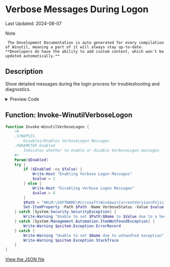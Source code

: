 # Verbose Messages During Logon

Last Updated: 2024-08-07


> [!NOTE]
     The Development Documentation is auto generated for every compilation of Winutil, meaning a part of it will always stay up-to-date. **Developers do have the ability to add custom content, which won't be updated automatically.**
## Description

Show detailed messages during the login process for troubleshooting and diagnostics.

<!-- BEGIN CUSTOM CONTENT -->

<!-- END CUSTOM CONTENT -->

<details>
<summary>Preview Code</summary>

```json
{
  "Content": "Verbose Messages During Logon",
  "Description": "Show detailed messages during the login process for troubleshooting and diagnostics.",
  "category": "Customize Preferences",
  "panel": "2",
  "Order": "a103_",
  "Type": "Toggle",
  "link": "https://christitustech.github.io/Winutil/dev/tweaks/Customize-Preferences/VerboseLogon"
}
```

</details>

## Function: Invoke-WinutilVerboseLogon

```powershell
function Invoke-WinutilVerboseLogon {
    <#
    .SYNOPSIS
        Disables/Enables VerboseLogon Messages
    .PARAMETER Enabled
        Indicates whether to enable or disable VerboseLogon messages
    #>
    Param($Enabled)
    try {
        if ($Enabled -eq $false) {
            Write-Host "Enabling Verbose Logon Messages"
            $value = 1
        } else {
            Write-Host "Disabling Verbose Logon Messages"
            $value = 0
        }
        $Path = "HKLM:\SOFTWARE\Microsoft\Windows\CurrentVersion\Policies\System"
        Set-ItemProperty -Path $Path -Name VerboseStatus -Value $value
    } catch [System.Security.SecurityException] {
        Write-Warning "Unable to set $Path\$Name to $Value due to a Security Exception"
    } catch [System.Management.Automation.ItemNotFoundException] {
        Write-Warning $psitem.Exception.ErrorRecord
    } catch {
        Write-Warning "Unable to set $Name due to unhandled exception"
        Write-Warning $psitem.Exception.StackTrace
    }
}

```


<!-- BEGIN SECOND CUSTOM CONTENT -->

<!-- END SECOND CUSTOM CONTENT -->


[View the JSON file](https://github.com/ChrisTitusTech/Winutil/tree/main/config/tweaks.json)

